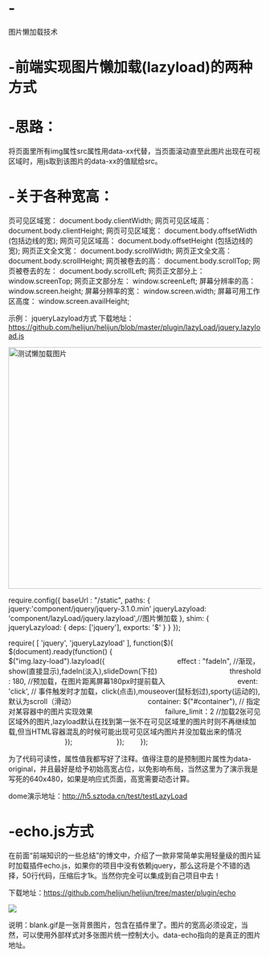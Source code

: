 # -
图片懒加载技术

# -前端实现图片懒加载(lazyload)的两种方式

# -思路：
将页面里所有img属性src属性用data-xx代替，当页面滚动直至此图片出现在可视区域时，用js取到该图片的data-xx的值赋给src。

# -关于各种宽高：

页可见区域宽： document.body.clientWidth;
网页可见区域高： document.body.clientHeight;
网页可见区域宽： document.body.offsetWidth (包括边线的宽);
网页可见区域高： document.body.offsetHeight (包括边线的宽);
网页正文全文宽： document.body.scrollWidth;
网页正文全文高： document.body.scrollHeight;
网页被卷去的高： document.body.scrollTop;
网页被卷去的左： document.body.scrollLeft;
网页正文部分上： window.screenTop;
网页正文部分左： window.screenLeft;
屏幕分辨率的高： window.screen.height;
屏幕分辨率的宽： window.screen.width;
屏幕可用工作区高度： window.screen.availHeight;

 

示例：
jqueryLazyload方式
下载地址：https://github.com/helijun/helijun/blob/master/plugin/lazyLoad/jquery.lazyload.js

<section class="module-section" id="container">
     <img class="lazy-load" data-original="../static/img/loveLetter/teacher/teacher1.jpg" width="640" height="480" alt="测试懒加载图片"/>
</section>
 

require.config({
    baseUrl : "/static",
    paths: {
        jquery:'component/jquery/jquery-3.1.0.min'
        jqueryLazyload: 'component/lazyLoad/jquery.lazyload',//图片懒加载
    },
    shim: {
        jqueryLazyload: {
            deps: ['jquery'],
            exports: '$'
        }
    }
});

require(
    [
        'jquery',
        'jqueryLazyload'
    ], 
    function($){
        $(document).ready(function() {     
            $("img.lazy-load").lazyload({ 
　　　　　　　　　　effect : "fadeIn", //渐现，show(直接显示),fadeIn(淡入),slideDown(下拉)
　　　　　　　　　　threshold : 180, //预加载，在图片距离屏幕180px时提前载入
　　　　　　　　　　event: 'click',  // 事件触发时才加载，click(点击),mouseover(鼠标划过),sporty(运动的),默认为scroll（滑动）
　　　　　　　　　　container: $("#container"), // 指定对某容器中的图片实现效果
　　　　　　　　　　failure_limit：2 //加载2张可见区域外的图片,lazyload默认在找到第一张不在可见区域里的图片时则不再继续加载,但当HTML容器混乱的时候可能出现可见区域内图片并没加载出来的情况
　　　　　　　　}); 
　　　　　　});
　　});

 

为了代码可读性，属性值我都写好了注释。值得注意的是预制图片属性为data-original，并且最好是给予初始高宽占位，以免影响布局，当然这里为了演示我是写死的640x480，如果是响应式页面，高宽需要动态计算。

dome演示地址：http://h5.sztoda.cn/test/testLazyLoad

 

 

# -echo.js方式
在前面“前端知识的一些总结”的博文中，介绍了一款非常简单实用轻量级的图片延时加载插件echo.js，如果你的项目中没有依赖jquery，那么这将是个不错的选择，50行代码，压缩后才1k。当然你完全可以集成到自己项目中去！

下载地址：https://github.com/helijun/helijun/tree/master/plugin/echo

 

<style>
　　.demo img { 
　　　　width: 736px; 
　　　　height: 490px; 
　　　　background: url(images/loading.gif) 50% no-repeat;}
</style>

<div class="demo">
    <img class="lazy" src="images/blank.gif" data-echo="images/big-1.jpg">
</div>

<script src="js/echo.min.js"></script>

<script>

Echo.init({
    offset: 0,//离可视区域多少像素的图片可以被加载
　　 throttle: 0 //图片延时多少毫秒加载
}); 

</script>

说明：blank.gif是一张背景图片，包含在插件里了。图片的宽高必须设定，当然，可以使用外部样式对多张图片统一控制大小。data-echo指向的是真正的图片地址。
